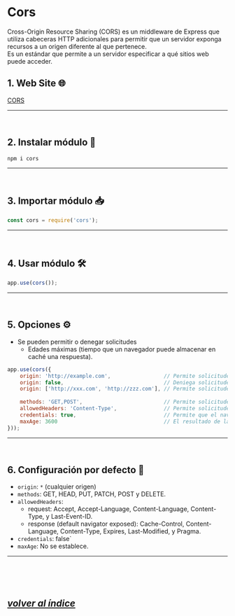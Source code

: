 # Cors
Cross-Origin Resource Sharing (CORS) es un middleware de Express que utiliza cabeceras HTTP adicionales para permitir que un servidor exponga recursos a un origen diferente al que pertenece.  
Es un estándar que permite a un servidor especificar a qué sitios web puede acceder.  

## 1. Web Site 🌐
[CORS](https://npmjs.com/package/cors)

---
<br>

## 2. Instalar módulo 🔧
`npm i cors`

---
<br>

## 3. Importar módulo 📥
```javascript
const cors = require('cors');
```
---
<br>

## 4. Usar módulo 🛠️
```javascript
app.use(cors());
```
---
<br>

## 5. Opciones ⚙️
- Se pueden permitir o denegar solicitudes 
  - Edades máximas (tiempo que un navegador puede almacenar en caché una respuesta).
```javascript
app.use(cors({
    origin: 'http://example.com',                 // Permite solicitudes de un origen específico
    origin: false,                                // Deniega solicitudes de cualquier origen
    origin: ['http://xxx.com', 'http://zzz.com'], // Permite solicitudes de varios orígenes
    
    methods: 'GET,POST',                          // Permite solicitudes de métodos específicos
    allowedHeaders: 'Content-Type',               // Permite solicitudes de cabeceras específicas
    credentials: true,                            // Permite que el navegador envíe credenciales (como cookies)
    maxAge: 3600                                  // El resultado de la verificación puede ser almacenado en caché por 3600 segundos
}));
```
---
<br>

## 6. Configuración por defecto 📄
- `origin`: `*` (cualquier origen)
- `methods`: GET, HEAD, PUT, PATCH, POST y DELETE.
- `allowedHeaders`: 
  - request: Accept, Accept-Language, Content-Language, Content-Type, y Last-Event-ID.
  - response (default navigator exposed): Cache-Control, Content-Language, Content-Type, Expires, Last-Modified, y Pragma.
- `credentials`: false`
- `maxAge`: No se establece.

---

<br><br><br>

## *[volver al índice](../../../README.md)*